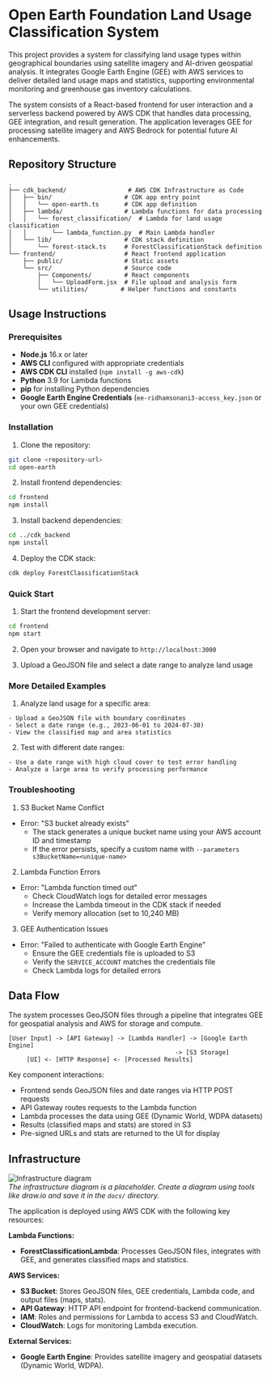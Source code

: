 # Open Earth Foundation Land Usage Classification System

This project provides a system for classifying land usage types within geographical boundaries using satellite imagery and AI-driven geospatial analysis. It integrates Google Earth Engine (GEE) with AWS services to deliver detailed land usage maps and statistics, supporting environmental monitoring and greenhouse gas inventory calculations.

The system consists of a React-based frontend for user interaction and a serverless backend powered by AWS CDK that handles data processing, GEE integration, and result generation. The application leverages GEE for processing satellite imagery and AWS Bedrock for potential future AI enhancements.

## Repository Structure
```
.
├── cdk_backend/                 # AWS CDK Infrastructure as Code
│   ├── bin/                    # CDK app entry point
│   │   └── open-earth.ts       # CDK app definition
│   ├── lambda/                 # Lambda functions for data processing
│   │   └── forest_classification/  # Lambda for land usage classification
│   │       └── lambda_function.py  # Main Lambda handler
│   └── lib/                    # CDK stack definition
│       └── forest-stack.ts     # ForestClassificationStack definition
└── frontend/                   # React frontend application
    ├── public/                 # Static assets
    └── src/                    # Source code
        ├── Components/         # React components
        │   └── UploadForm.jsx  # File upload and analysis form
        └── utilities/         # Helper functions and constants
```

## Usage Instructions
### Prerequisites
- **Node.js** 16.x or later
- **AWS CLI** configured with appropriate credentials
- **AWS CDK CLI** installed (`npm install -g aws-cdk`)
- **Python** 3.9 for Lambda functions
- **pip** for installing Python dependencies
- **Google Earth Engine Credentials** (`ee-ridhamsonani3-access_key.json` or your own GEE credentials)

### Installation

1. Clone the repository:
```bash
git clone <repository-url>
cd open-earth
```

2. Install frontend dependencies:
```bash
cd frontend
npm install
```

3. Install backend dependencies:
```bash
cd ../cdk_backend
npm install
```

4. Deploy the CDK stack:
```bash
cdk deploy ForestClassificationStack
```

### Quick Start
1. Start the frontend development server:
```bash
cd frontend
npm start
```

2. Open your browser and navigate to `http://localhost:3000`

3. Upload a GeoJSON file and select a date range to analyze land usage

### More Detailed Examples
1. Analyze land usage for a specific area:
```
- Upload a GeoJSON file with boundary coordinates
- Select a date range (e.g., 2023-06-01 to 2024-07-30)
- View the classified map and area statistics
```

2. Test with different date ranges:
```
- Use a date range with high cloud cover to test error handling
- Analyze a large area to verify processing performance
```

### Troubleshooting
1. S3 Bucket Name Conflict
- Error: "S3 bucket already exists"
  - The stack generates a unique bucket name using your AWS account ID and timestamp
  - If the error persists, specify a custom name with `--parameters s3BucketName=<unique-name>`

2. Lambda Function Errors
- Error: "Lambda function timed out"
  - Check CloudWatch logs for detailed error messages
  - Increase the Lambda timeout in the CDK stack if needed
  - Verify memory allocation (set to 10,240 MB)

3. GEE Authentication Issues
- Error: "Failed to authenticate with Google Earth Engine"
  - Ensure the GEE credentials file is uploaded to S3
  - Verify the `SERVICE_ACCOUNT` matches the credentials file
  - Check Lambda logs for detailed errors

## Data Flow
The system processes GeoJSON files through a pipeline that integrates GEE for geospatial analysis and AWS for storage and compute.

```
[User Input] -> [API Gateway] -> [Lambda Handler] -> [Google Earth Engine]
                                              -> [S3 Storage]
     [UI] <- [HTTP Response] <- [Processed Results]
```

Key component interactions:
- Frontend sends GeoJSON files and date ranges via HTTP POST requests
- API Gateway routes requests to the Lambda function
- Lambda processes the data using GEE (Dynamic World, WDPA datasets)
- Results (classified maps and stats) are stored in S3
- Pre-signed URLs and stats are returned to the UI for display

## Infrastructure

![Infrastructure diagram](./docs/infra.svg)  
*The infrastructure diagram is a placeholder. Create a diagram using tools like draw.io and save it in the `docs/` directory.*

The application is deployed using AWS CDK with the following key resources:

**Lambda Functions:**
- **ForestClassificationLambda**: Processes GeoJSON files, integrates with GEE, and generates classified maps and statistics.

**AWS Services:**
- **S3 Bucket**: Stores GeoJSON files, GEE credentials, Lambda code, and output files (maps, stats).
- **API Gateway**: HTTP API endpoint for frontend-backend communication.
- **IAM**: Roles and permissions for Lambda to access S3 and CloudWatch.
- **CloudWatch**: Logs for monitoring Lambda execution.

**External Services:**
- **Google Earth Engine**: Provides satellite imagery and geospatial datasets (Dynamic World, WDPA).

